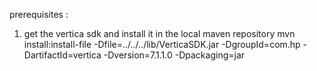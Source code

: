 prerequisites : 

1. get the vertica sdk and install it in the local maven repository
mvn install:install-file -Dfile=../../../lib/VerticaSDK.jar -DgroupId=com.hp -DartifactId=vertica -Dversion=7.1.1.0 -Dpackaging=jar


